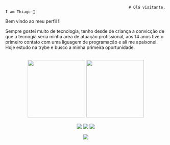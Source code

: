                                                          # Olá visitante, I am Thiago 👋
Bem vindo ao meu perfil !!

Sempre gostei muito de tecnologia, tenho desde de criança a convicção 
de que a tecnogia seria minha area de atuação profissional, 
aos 14 anos tive o primeiro contato com uma liguagem de programação e ali me apaixonei. 
Hoje estudo na trybe e busco a minha primeira oportunidade.   

<br>

<!-- GITHUB STATUS -->
<div align="center">
  <img height="180em" src="https://github-readme-stats.vercel.app/api?username=ts-dart&show_icons=true&theme=dracula&include_all_commits=true&count_private=true"/>
  <img height="180em" src="https://github-readme-stats.vercel.app/api/top-langs/?username=ts-dart&layout=compact&langs_count=7&theme=dracula"/>

  <!-- TEMAS: dark, radical, merko, gruvbox, tokyonight, onedark, cobalt, synthwave, highcontrast, dracula -->
</div>

<br>

<!-- REDES SOCIAIS -->
<div align="center">
  <a href="https://twitter.com/edusan_thiago target="_blank"><img src="https://img.shields.io/badge/Twitter-white?style=for-the-badge&logo=twitter&logoColor=#1A8CD8" target="_blank"></a>
  <a href="https://instagram.com/ts.dat" target="_blank"><img src="https://img.shields.io/badge/-Instagram-%23E4405F?style=for-the-badge&logo=instagram&logoColor=white" target="_blank"></a>
  <a href="https://www.linkedin.com/in/thiago-henrique-da-silva-souza-634162127/" target="_blank"><img src="https://img.shields.io/badge/-LinkedIn-%230077B5?style=for-the-badge&logo=linkedin&logoColor=white" target="_blank"></a>  
  
  ![](https://visitor-badge.glitch.me/badge?page_id=ts-dart)
</div>



